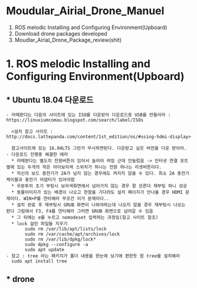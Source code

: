 Moudular_Airial_Drone_Manuel
============================

1. ROS melodic Installing and Configuring Environment(Upboard) 
2. Download drone packages developed
3. Moudlar_Airial_Drone_Package_review(shit)


# 1. ROS melodic Installing and Configuring Environment(Upboard) 
  
 ## * Ubuntu 18.04 다운로드
 
    - 라떼판다는 다음의 사이트에 있는 ISO를 다운받아 다운로드용 USB를 만들어라 : https://linuxiumcomau.blogspot.com/search/label/ISOs
      
      <설치 참고 사이트 : http://docs.lattepanda.com/content/1st_edition/os/#using-hdmi-display>
      
      참고사이트에 있는 16.04LTS 그런거 무시하면된다. 다운받고 싶은 버전을 다운 받아라.
    - 다운로드 진행중 해결한 에러
      * 라떼판다는 별도의 전원버튼이 있어서 눌러야 켜짐 근데 안눌렀음 -> 인터넷 연결 포트 옆에 있는 두개의 작은 아이보리색 스위치가 하나는 전원 하나는 리셋버튼이다.
      * 자신의 보드 충전기가 2A가 넘지 않는 경우에도 켜지지 않을 수 있다. 최소 2A 충전기 케이블과 충전기 어댑터가 있어야함 
      * 우분투의 초기 부팅시 보라색화면에서 넘어가지 않는 경우 잘 모른다 재부팅 하니 성공
      * 동물이미지가 있는 배경이 나오고 한참을 기다려도 설치 페이지가 안나올 경우 HDMI 문제이다. WIN+P를 연타해라 무조건 이거 문제이다.. 
      * 설치 완료 후 재부팅시 GRUB 화면이 나와야하는데 나오지 않을 경우 재부팅시 나오는 판다 그림에서 F3, F4를 연타해라 그러면 GRUB 화면으로 넘어갈 수 있음 
      * 그 뒤에는 e를 누르고 nomodeset 입력하는 과정임(참고 사이트 참조)
      * lock 걸린 파일들 지우기
           sudo rm /var/lib/apt/lists/lock
           sudo rm /var/cache/apt/archives/lock
           sudo rm /var/lib/dpkg/lock*
           sudo dpkg --configure -a
           sudo apt update
    - 참고 : tree 라는 패키지가 폴더 내용을 한눈에 보기에 편한듯 함 tree를 설치해라 
      sudo apt install tree
 ## * drone
